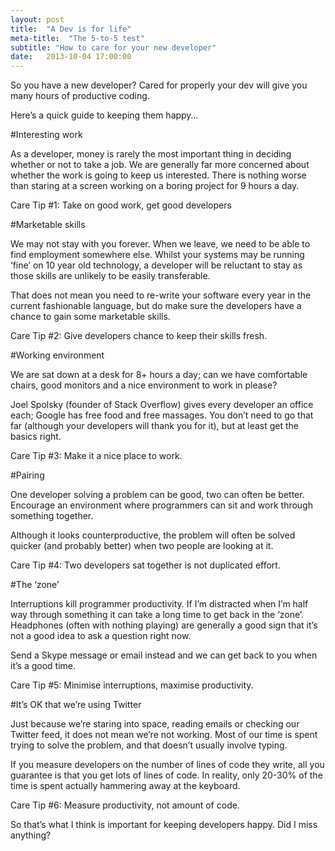 ```yaml
---
layout: post
title:  "A Dev is for life"
meta-title:  "The 5-to-5 test"
subtitle: "How to care for your new developer"
date:   2013-10-04 17:00:00
---
```


So you have a new developer?  Cared for properly your dev will give you many hours of productive coding.

Here’s a quick guide to keeping them happy…



#Interesting work

As a developer, money is rarely the most important thing in deciding whether or not to take a job.  We are generally far more concerned about whether the work is going to keep us interested.  There is nothing worse than staring at a screen working on a boring project for 9 hours a day.

Care Tip #1: Take on good work, get good developers



#Marketable skills

We may not stay with you forever.  When we leave, we need to be able to find employment somewhere else.  Whilst your systems may be running ‘fine’ on 10 year old technology, a developer will be reluctant to stay as those skills are unlikely to be easily transferable.

That does not mean you need to re-write your software every year in the current fashionable language, but do make sure the developers have a chance to gain some marketable skills.

Care Tip #2: Give developers chance to keep their skills fresh.



#Working environment

We are sat down at a desk for 8+ hours a day; can we have comfortable chairs, good monitors and a nice environment to work in please?

Joel Spolsky (founder of Stack Overflow) gives every developer an office each; Google has free food and free massages.  You don’t need to go that far (although your developers will thank you for it), but at least get the basics right.

Care Tip #3: Make it a nice place to work.



#Pairing

One developer solving a problem can be good, two can often be better.  Encourage an environment where programmers can sit and work through something together.

Although it looks counterproductive, the problem will often be solved quicker (and probably better) when two people are looking at it.

Care Tip #4: Two developers sat together is not duplicated effort.



#The ‘zone’

Interruptions kill programmer productivity.  If I’m distracted when I’m half way through something it can take a long time to get back in the ‘zone’.  Headphones (often with nothing playing) are generally a good sign that it’s not a good idea to ask a question right now.

Send a Skype message or email instead and we can get back to you when it’s a good time.

Care Tip #5: Minimise interruptions, maximise productivity.



#It’s OK that we’re using Twitter

Just because we’re staring into space, reading emails or checking our Twitter feed, it does not mean we’re not working. Most of our time is spent trying to solve the problem, and that doesn’t usually involve typing.  

If you measure developers on the number of lines of code they write, all you guarantee is that you get lots of lines of code.  In reality, only 20-30% of the time is spent actually hammering away at the keyboard.

Care Tip #6: Measure productivity, not amount of code.





So that’s what I think is important for keeping developers happy.  Did I miss anything?
